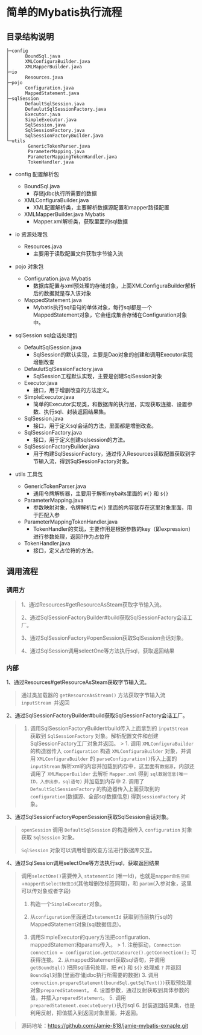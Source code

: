 # 简单的Mybatis执行流程

## 目录结构说明

```
├─config
│      BoundSql.java
│      XMLConfiguraBuilder.java
│      XMLMapperBuilder.java
├─io
│      Resources.java
├─pojo
│      Configuration.java
│      MappedStatement.java
├─sqlSession
│      DefaultSqlSession.java
│      DefaulutSqlSessionFactory.java
│      Executor.java
│      SimpleExecutor.java
│      SqlSession.java
│      SqlSessionFactory.java
│      SqlSessionFactoryBuilder.java
└─utils
        GenericTokenParser.java
        ParameterMapping.java
        ParameterMappingTokenHandler.java
        TokenHandler.java
```

- config 配置解析包
    - BoundSql.java
        - 存储jdbc执行所需要的数据
    - XMLConfiguraBuilder.java
        - XML配置解析类，主要解析数据源配置和mapper路径配置
    - XMLMapperBuilder.java Mybatis
        - Mapper.xml解析类，获取里面的sql数据

- io 资源处理包
    - Resources.java
        - 主要用于读取配置文件获取字节输入流
- pojo 对象包
    - Configuration.java Mybatis
        - 数据库配置与xml预处理的存储对象，上面XMLConfiguraBuilder解析后的数据就是存入该对象
    - MappedStatement.java
        - Mybatis执行sql语句的单体对象，每行sql都是一个MappedStatement对象，它会组成集合存储在Configuration对象中。
- sqlSession sql会话处理包
    - DefaultSqlSession.java
        - SqlSession的默认实现，主要是Dao对象的创建和调用Executor实现增删改查
    - DefaulutSqlSessionFactory.java
        - SqlSession工程默认实现，主要是创建SqlSession对象
    - Executor.java
        - 接口，用于增删改查的方法定义。
    - SimpleExecutor.java
        - 简单的Executor实现类，和数据库的执行层，实现获取连接、设置参数、执行sql、封装返回结果集。
    - SqlSession.java
        - 接口，用于定义sql会话的方法，里面都是增删改查。
    - SqlSessionFactory.java
        - 接口，用于定义创建sqlsession的方法。
    - SqlSessionFactoryBuilder.java
        - 用于构建SqlSessionFactory，通过传入Resources读取配置获取到字节输入流，得到SqlSessionFactory对象。
- utils 工具包
    - GenericTokenParser.java
        - 通用令牌解析器，主要用于解析mybaits里面的 `#{}` 和 `${}`
    - ParameterMapping.java
        - 参数映射对象，令牌解析后 `#{}` 里面的内容就存在这里对象里面，用于匹配入参
    - ParameterMappingTokenHandler.java
        - TokenHandler的实现，主要作用是根据参数的key（即expression）进行参数处理，返回?作为占位符
    - TokenHandler.java
        - 接口，定义占位符的方法。

## 调用流程

### 调用方

> 1、通过Resources#getResourceAsSteam获取字节输入流。
>
> 2、通过SqlSessionFactoryBuilder#build获取SqlSessionFactory会话工厂。
>
> 3、通过SqlSessionFactory#openSession获取SqlSession会话对象。
>
> 4、通过SqlSession调用selectOne等方法执行sql，获取返回结果

### 内部

1、通过Resources#getResourceAsSteam获取字节输入流。

> 通过类加载器的 `getResourceAsStream()` 方法获取字节输入流 `inputStream `并返回

2、通过SqlSessionFactoryBuilder#build获取SqlSessionFactory会话工厂。

> 1. 调用SqlSessionFactoryBuilder#build传入上面拿到的 `inputStream ` 获取到 `SqlSessionFactory` 对象。解析配置文件和创建SqlSessionFactory工厂对象并返回。
     >    1. 调用 `XMLConfiguraBuilder` 的构造器传入 `configuration` 构造 `XMLConfiguraBuilder` 对象，并调用 `XMLConfiguraBuilder` 的 `parseConfiguration()`传入上面的 `inputStream` 解析xml的内容并加载到内存中，这里面有`数据源`，内部还调用了 `XMLMapperBuilder` 去解析 `Mapper.xml` 得到 `sql数据信息(唯一ID，入参出参，sql语句)` 并加载到内存中
>    2. 调用了 `DefaultSqlSessionFactory` 的构造器传入上面获取到的 `configuration`(数据源、全部sql数据信息) 得到`sessionFactory` 对象。

3、通过SqlSessionFactory#openSession获取SqlSession会话对象。

> `openSession` 调用 `DefaultSqlSession` 的构造器传入 `configuration` 对象获取 `SqlSession` 对象。
>
> `SqlSession` 对象可以调用增删改查方法进行数据库交互。

4、通过SqlSession调用selectOne等方法执行sql，获取返回结果

> 调用`selectOne()`需要传入 `statementId` (唯一Id)，也就是`mapper命名空间`+`mapper的select标签Id`(其他增删改标签同理)，和                                                                       `param`(入参对象，这里可以传对象或者字段)
>
> 1. 构造一个`SimpleExecutor`对象。
>
> 2. 从`configuration`里面通过`statementId` 获取到当前执行sql的MappedStatement对象(sql数据信息)。
> 3. 调用SimpleExecutor的query方法把configuration、mappedStatement和params传入。
     >    1. 注册驱动，`Connection connection = configuration.getDataSource().getConnection();` 可获得连接。
>    2. 从mappedStatement获取sql语句，并调用 `getBoundSql()` 把原sql语句处理，把 `#{}` 和 `${}` 处理成 `?` 并返回`BoundSql`对象(里面存储jdbc执行所需要的数据)
>    3. 调用`connection.prepareStatement(boundSql.getSqlText())`获取预处理对象`preparedStatement`。
>    4. 设置参数，通过反射获取到具体参数的值，并插入`preparedStatement`。
>    5. 调用`preparedStatement.executeQuery()`执行sql
>    6. 封装返回结果集，也是利用反射，把值插入到返回对象里面，并返回。



>  源码地址：https://github.com/Jamie-818/jamie-mybatis-exnaple.git